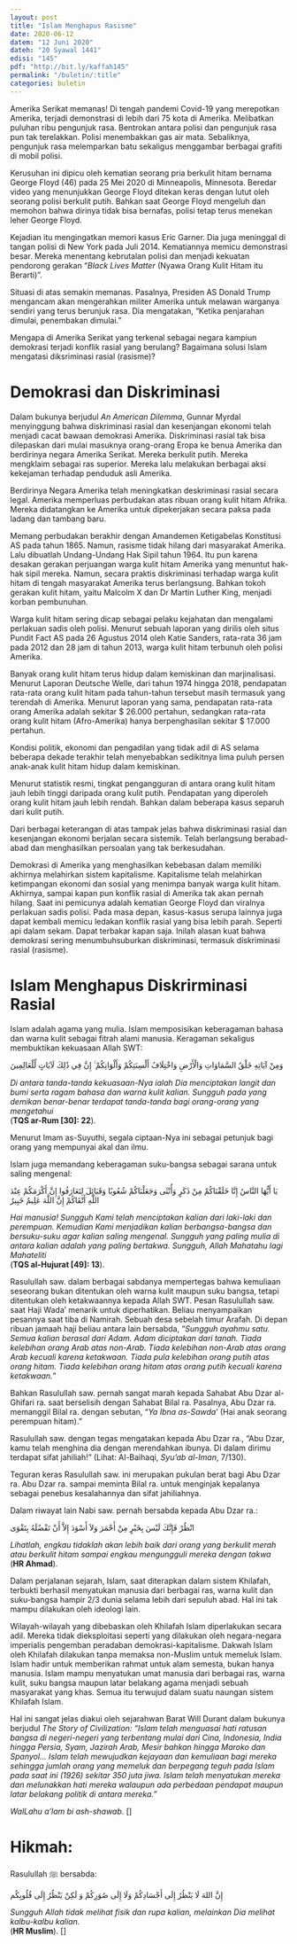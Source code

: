 ```yaml
---
layout: post
title: "Islam Menghapus Rasisme"
date: 2020-06-12
datem: "12 Juni 2020"
dateh: "20 Syawal 1441"
edisi: "145"
pdf: "http://bit.ly/kaffah145"
permalink: "/buletin/:title"
categories: buletin
---
```


Amerika Serikat memanas! Di tengah pandemi Covid-19 yang merepotkan Amerika, terjadi demonstrasi di lebih dari 75 kota di Amerika. Melibatkan puluhan ribu pengunjuk rasa.  Bentrokan antara polisi dan pengunjuk rasa pun tak terelakkan. Polisi menembakkan gas air mata. Sebaliknya, pengunjuk rasa melemparkan batu sekaligus menggambar berbagai grafiti di mobil polisi.

Kerusuhan ini dipicu oleh kematian seorang pria berkulit hitam bernama George Floyd (46) pada 25 Mei 2020 di Minneapolis, Minnesota. Beredar video yang menunjukkan George Floyd ditekan keras dengan lutut oleh seorang polisi berkulit putih. Bahkan saat George Floyd mengeluh dan memohon bahwa dirinya tidak bisa bernafas, polisi tetap terus menekan leher George Floyd.

Kejadian itu mengingatkan memori kasus Eric Garner. Dia juga meninggal di tangan polisi di New York pada Juli 2014. Kematiannya memicu demonstrasi besar. Mereka menentang kebrutalan polisi dan menjadi kekuatan pendorong gerakan “*Black Lives Matter* (Nyawa Orang Kulit Hitam itu Berarti)”.

Situasi di atas semakin memanas. Pasalnya, Presiden AS Donald Trump mengancam akan mengerahkan militer Amerika untuk melawan warganya sendiri yang terus berunjuk rasa. Dia mengatakan, “Ketika penjarahan dimulai, penembakan dimulai.”

Mengapa di Amerika Serikat yang terkenal sebagai negara kampiun demokrasi terjadi konflik rasial yang berulang? Bagaimana solusi Islam mengatasi diksriminasi rasial (rasisme)?

# Demokrasi dan Diskriminasi

Dalam bukunya berjudul *An American Dilemma*, Gunnar Myrdal menyinggung bahwa diskriminasi rasial dan kesenjangan ekonomi telah menjadi cacat bawaan demokrasi Amerika. Diskriminasi rasial tak bisa dilepaskan dari mulai masuknya orang-orang Eropa ke benua Amerika dan berdirinya negara Amerika Serikat.  Mereka berkulit putih. Mereka mengklaim sebagai ras superior. Mereka lalu melakukan berbagai aksi kekejaman terhadap penduduk asli Amerika.

Berdirinya Negara Amerika telah meningkatkan deskriminasi rasial secara legal. Amerika memperluas perbudakan atas ribuan orang kulit hitam Afrika. Mereka didatangkan ke Amerika untuk dipekerjakan secara paksa pada ladang dan tambang baru.

Memang perbudakan berakhir dengan Amandemen Ketigabelas Konstitusi AS pada tahun 1865. Namun, rasisme tidak hilang dari masyarakat Amerika. Lalu dibuatlah Undang-Undang Hak Sipil tahun 1964. Itu pun karena desakan gerakan perjuangan warga kulit hitam Amerika yang menuntut hak-hak sipil mereka. Namun, secara praktis diskriminasi terhadap warga kulit hitam di tengah masyarakat Amerika terus berlangsung. Bahkan tokoh gerakan kulit hitam, yaitu Malcolm X dan Dr Martin Luther King, menjadi korban pembunuhan.

Warga kulit hitam sering dicap sebagai pelaku kejahatan dan mengalami perlakuan sadis oleh polisi. Menurut sebuah laporan yang dirilis oleh situs Pundit Fact AS pada 26 Agustus 2014 oleh Katie Sanders, rata-rata 36 jam pada 2012 dan 28 jam di tahun 2013, warga kulit hitam terbunuh oleh polisi Amerika.

Banyak orang kulit hitam terus hidup dalam kemiskinan dan marjinalisasi. Menurut Laporan Deutsche Welle, dari tahun 1974 hingga 2018, pendapatan rata-rata orang kulit hitam pada tahun-tahun tersebut masih termasuk yang terendah di Amerika. Menurut laporan yang sama, pendapatan rata-rata orang Amerika adalah sekitar $ 26.000 pertahun, sedangkan rata-rata orang kulit hitam (Afro-Amerika) hanya berpenghasilan sekitar $ 17.000 pertahun.

Kondisi politik, ekonomi dan pengadilan yang tidak adil di AS selama beberapa dekade terakhir telah menyebabkan sedikitnya lima puluh persen anak-anak kulit hitam hidup dalam kemiskinan.

Menurut statistik resmi, tingkat pengangguran di antara orang kulit hitam jauh lebih tinggi daripada orang kulit putih. Pendapatan yang diperoleh orang kulit hitam jauh lebih rendah. Bahkan dalam beberapa kasus separuh dari kulit putih.

Dari berbagai keterangan di atas tampak jelas bahwa diskriminasi rasial dan kesenjangan ekonomi berjalan secara sistemik. Telah berlangsung berabad-abad dan menghasilkan persoalan yang tak berkesudahan.

Demokrasi di Amerika yang menghasilkan kebebasan dalam memiliki akhirnya melahirkan sistem kapitalisme. Kapitalisme telah melahirkan ketimpangan ekonomi dan sosial yang menimpa banyak warga kulit hitam.  Akhirnya, sampai kapan pun konflik rasial di Amerika tak akan pernah hilang.  Saat ini pemicunya adalah kematian George Floyd dan viralnya perlakuan sadis polisi. Pada masa depan, kasus-kasus serupa lainnya juga dapat kembali memicu ledakan konflik rasial yang bisa lebih parah. Seperti api dalam sekam. Dapat terbakar kapan saja.  Inilah alasan kuat bahwa demokrasi sering menumbuhsuburkan diskriminasi, termasuk diskriminasi rasial (rasisme).

# Islam Menghapus Diskrirminasi Rasial

Islam adalah agama yang mulia. Islam memposisikan keberagaman bahasa dan warna kulit sebagai fitrah alami manusia. Keragaman sekaligus membuktikan kekuasaan Allah SWT:

<p class="text-right-arabic">
وَمِنْ آيَاتِهِ خَلْقُ السَّمَاوَاتِ وَالْأَرْضِ وَاخْتِلَافُ أَلْسِنَتِكُمْ وَأَلْوَانِكُمْ ۚ إِنَّ فِي ذَٰلِكَ لَآيَاتٍ لِّلْعَالِمِينَ
</p>

<p class="text-right-arti">
<i>Di antara tanda-tanda kekuasaan-Nya ialah Dia menciptakan langit dan bumi serta ragam bahasa dan warna kulit kalian. Sungguh pada yang demikan benar-benar terdapat tanda-tanda bagi orang-orang yang mengetahui</i><br>
(<b>TQS ar-Rum [30]: 22</b>).
</p>

Menurut Imam as-Suyuthi, segala ciptaan-Nya ini sebagai petunjuk bagi orang yang mempunyai akal dan ilmu.

Islam juga memandang keberagaman suku-bangsa sebagai sarana untuk saling mengenal:

<p class="text-right-arabic">
يَا أَيُّهَا النَّاسُ إِنَّا خَلَقْنَاكُمْ مِنْ ذَكَرٍ وَأُنْثَى وَجَعَلْنَاكُمْ شُعُوبًا وَقَبَائِلَ لِتَعَارَفُوا إِنَّ أَكْرَمَكُمْ عِنْدَ اللَّهِ أَتْقَاكُمْ إِنَّ اللَّهَ عَلِيمٌ خَبِيرٌ
</p>

<p class="text-right-arti">
<i>Hai manusia! Sungguh Kami telah menciptakan kalian dari laki-laki dan perempuan. Kemudian Kami menjadikan kalian berbangsa-bangsa dan bersuku-suku agar kalian saling mengenal. Sungguh yang paling mulia di antara kalian adalah yang paling bertakwa. Sungguh, Allah Mahatahu lagi Mahateliti</i><br>
(<b>TQS al-Hujurat [49]: 13</b>).
</p>

Rasulullah saw. dalam berbagai sabdanya mempertegas bahwa kemuliaan seseorang bukan ditentukan oleh warna kulit maupun suku bangsa, tetapi ditentukan oleh ketakwaannya kepada Allah SWT. Pesan Rasulullah saw. saat Haji Wada’ menarik untuk diperhatikan. Beliau menyampaikan pesannya saat tiba di Namirah. Sebuah desa sebelah timur Arafah. Di depan ribuan jamaah haji beliau antara lain bersabda, “*Sungguh ayahmu satu. Semua kalian  berasal dari Adam. Adam diciptakan dari tanah. Tiada kelebihan orang Arab atas non-Arab. Tiada kelebihan non-Arab atas orang Arab kecuali karena ketakwaan. Tiada pula kelebihan orang putih atas orang hitam. Tiada kelebihan orang hitam atas orang putih kecuali karena ketakwaan.*”

Bahkan Rasulullah saw. pernah sangat marah kepada Sahabat Abu Dzar al-Ghifari ra. saat berselisih dengan Sahabat Bilal ra. Pasalnya, Abu Dzar ra. memanggil Bilal ra. dengan sebutan, “*Ya Ibna as-Sawda*’ (Hai anak seorang perempuan hitam).”

Rasulullah saw. dengan tegas mengatakan kepada Abu Dzar ra., “Abu Dzar, kamu telah menghina dia dengan merendahkan ibunya. Di dalam dirimu terdapat sifat jahiliah!” (Lihat: Al-Baihaqi, *Syu’ab al-Iman*, 7/130).

Teguran keras Rasulullah saw. ini merupakan pukulan berat bagi Abu Dzar ra. Abu Dzar ra. sampai meminta Bilal ra. untuk menginjak kepalanya sebagai penebus kesalahannya dan sifat jahiliahnya.

Dalam riwayat lain Nabi saw. pernah bersabda kepada Abu Dzar ra.:

<p class="text-right-arabic">
ﺍﻧْﻈُﺮْ ﻓَﺈِﻧَّﻚَ ﻟَﻴْﺲَ ﺑِﺨَﻴْﺮٍ ﻣِﻦْ ﺃَﺣْﻤَﺮَ ﻭَﻻَ ﺃَﺳْﻮَﺩَ ﺇِﻻَّ ﺃَﻥْ ﺗَﻔْﻀُﻠَﻪُ ﺑِﺘَﻘْﻮَﻯ
</p>

<p class="text-right-arti">
<i>Lihatlah, engkau tidaklah akan lebih baik dari orang yang berkulit merah atau berkulit hitam sampai engkau mengungguli mereka dengan takwa</i><br>
(<b>HR Ahmad</b>).
</p>

Dalam perjalanan sejarah, Islam, saat diterapkan dalam sistem Khilafah, terbukti berhasil menyatukan manusia dari berbagai ras, warna kulit dan suku-bangsa hampir 2/3 dunia selama lebih dari sepuluh abad.  Hal ini tak mampu dilakukan oleh ideologi lain.

Wilayah-wilayah yang dibebaskan oleh Khilafah Islam diperlakukan secara adil. Mereka tidak dieksploitasi seperti yang dilakukan oleh negara-negara imperialis pengemban peradaban demokrasi-kapitalisme. Dakwah Islam oleh Khilafah dilakukan tanpa memaksa non-Muslim untuk memeluk Islam.  Islam hadir untuk memberikan rahmat untuk alam semesta, bukan hanya manusia. Islam mampu menyatukan umat manusia dari berbagai ras, warna kulit, suku bangsa maupun latar belakang agama menjadi sebuah masyarakat yang khas. Semua itu terwujud dalam suatu naungan sistem Khilafah Islam.

Hal ini sangat jelas diakui oleh sejarahwan Barat Will Durant dalam bukunya berjudul *The Story of Civilization: “Islam telah menguasai hati ratusan bangsa di negeri-negeri yang terbentang mulai dari Cina, Indonesia, India hingga Persia, Syam, Jazirah Arab, Mesir bahkan hingga Maroko dan Spanyol… Islam telah mewujudkan kejayaan dan kemuliaan bagi mereka sehingga jumlah orang yang memeluk dan berpegang teguh pada Islam pada saat ini (1926) sekitar 350 juta jiwa.  Islam telah menyatukan mereka dan melunakkan hati mereka walaupun ada perbedaan pendapat maupun latar belakang politik di antara mereka.”*

*WalLahu a’lam bi ash-shawab*. []


<!-- HIKMAH -->
<div class="card card-post mt-5">
<div class="card-header">
<h1>Hikmah:</h1>
</div>

<div class="card-body">
<p class="text-center">
Rasulullah ﷺ  bersabda:
</p>

<p class="text-center-arabic">
إِنَّ اللهَ لَا يَنْظُرُ إِلَى أَجْسَادِكُمْ وَلَا إِلَى صُوَرِكُمْ وَ لَكِنْ يَنْظُرُ إِلَى قُلُوبِكُم
</p>

<p class="text-center">
<i>
Sungguh Allah tidak melihat fisik dan rupa kalian, melainkan Dia melihat kalbu-kalbu kalian.
</i><br>
(<b>HR Muslim</b>). []
</p>
</div>
</div>
<!-- END HIKMAH -->
